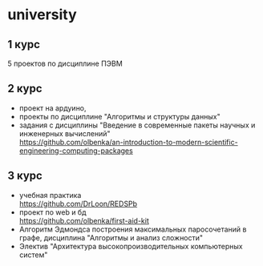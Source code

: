 # university
## 1 курс
5 проектов по дисциплине ПЭВМ 
## 2 курс 
* проект на ардуино,
* проекты по дисциплине "Алгоритмы и структуры данных" 
* задания с дисциплины "Введение в современные пакеты научных и инженерных вычислений" \
 https://github.com/olbenka/an-introduction-to-modern-scientific-engineering-computing-packages
## 3 курс
* учебная практика \
https://github.com/DrLoon/REDSPb
* проект по web и бд \
https://github.com/olbenka/first-aid-kit
* Алгоритм Эдмондса построения максимальных паросочетаний в графе, дисциплина "Алгоритмы и анализ сложности"
* Электив "Архитектура высокопроизводительных компьютерных систем" 
